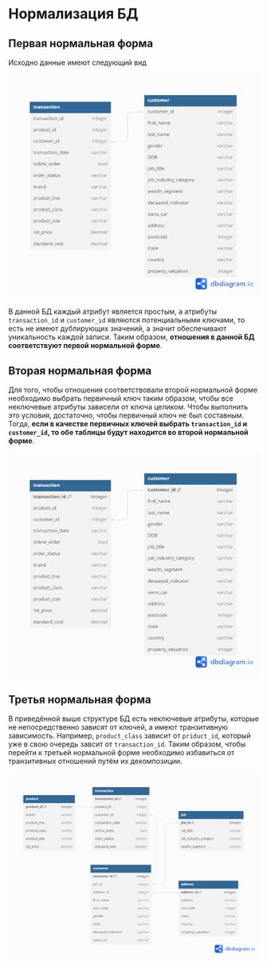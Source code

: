 # Нормализация БД

## Первая нормальная форма

Исходно данные имеют следующий вид

![alt text](imgs/db-struct-1nf.png)

В данной БД каждый атрибут является простым, а атрибуты <code>transaction_id</code> и <code>customer_id</code> являются потенциальными ключами, то есть не имеют дублирующих значений, а значит обеспечивают уникальность каждой записи. Таким образом, **отношения в данной БД соответствуют первой нормальной форме**.  

## Вторая нормальная форма

Для того, чтобы отношения соответствовали второй нормальной форме необходимо выбрать первичный ключ таким образом, чтобы все неключевые атрибуты зависели от ключа целиком. Чтобы выполнить это условия, достаточно, чтобы первичный ключ не был составным. Тогда, **если в качестве первичных ключей выбрать <code>transaction_id</code> и <code>customer_id</code>, то обе таблицы будут находится во второй нормальной форме**.

![alt text](imgs/db-struct-2nf.png)

## Третья нормальная форма

В приведённой выше структуре БД есть неключевые атрибуты, которые не непосредственно зависят от ключей, а имеют транзитивную зависимость. Например, <code>product_class</code> зависит от <code>priduct_id</code>, который уже в свою очередь завсит от <code>transaction_id</code>. Таким образом, чтобы перейти к третьей нормальной форме необходимо избавиться от транзитивных отношений путём их декомпозиции.

![alt text](imgs/db-struct-3nf.png)